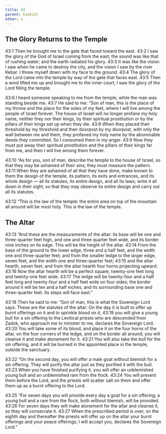 ```yaml
---
title: 43
parent: Ezekiel
other: x
---
```


## The Glory Returns to the Temple

<a name="43:1">43:1</a> Then he brought me to the gate that faced toward the east. <a name="43:2">43:2</a> I saw the glory of the God of Israel coming from the east; the sound was like that of rushing water; and the earth radiated his glory. <a name="43:3">43:3</a> It was like the vision I saw when he came to destroy the city, and the vision I saw by the river Kebar. I threw myself down with my face to the ground. <a name="43:4">43:4</a> The glory of the Lord came into the temple by way of the gate that faces east. <a name="43:5">43:5</a> Then a wind lifted me up and brought me to the inner court; I saw the glory of the Lord filling the temple.

<a name="43:6">43:6</a> I heard someone speaking to me from the temple, while the man was standing beside me. <a name="43:7">43:7</a> He said to me: “Son of man, this is the place of my throne and the place for the soles of my feet, where I will live among the people of Israel forever. The house of Israel will no longer profane my holy name, neither they nor their kings, by their spiritual prostitution or by the pillars of their kings set up when they die. <a name="43:8">43:8</a> When they placed their threshold by my threshold and their doorpost by my doorpost, with only the wall between me and them, they profaned my holy name by the abominable deeds they committed. So I consumed them in my anger. <a name="43:9">43:9</a> Now they must put away their spiritual prostitution and the pillars of their kings far from me, and then I will live among them forever.

<a name="43:10">43:10</a> “As for you, son of man, describe the temple to the house of Israel, so that they may be ashamed of their sins; they must measure the pattern. <a name="43:11">43:11</a> When they are ashamed of all that they have done, make known to them the design of the temple, its pattern, its exits and entrances, and its whole design — all its statutes, its entire design, and all its laws; write it all down in their sight, so that they may observe its entire design and carry out all its statutes.

<a name="43:12">43:12</a> “This is the law of the temple: the entire area on top of the mountain all around will be most holy. This is the law of the temple.

## The Altar

<a name="43:13">43:13</a> “And these are the measurements of the altar: its base will be one and three-quarter feet high, and one and three quarter feet wide, and its border nine inches on its edge. This will be the height of the altar. <a name="43:14">43:14</a> From the base of the ground to the lower edge, three and a half feet, and the width one and three-quarter feet; and from the smaller ledge to the larger edge, seven feet, and the width one and three-quarter feet; <a name="43:15">43:15</a> and the altar hearth, seven feet; and from the altar hearth four horns projecting upward. <a name="43:16">43:16</a> Now the altar hearth will be a perfect square, twenty-one feet long and twenty-one feet wide. <a name="43:17">43:17</a> The ledge will be twenty-four and a half feet long and twenty-four and a half feet wide on four sides; the border around it will be ten and a half inches, and its surrounding base one and three-quarter feet. Its steps will face east.”

<a name="43:18">43:18</a> Then he said to me: “Son of man, this is what the Sovereign Lord says: These are the statutes of the altar: On the day it is built to offer up burnt offerings on it and to sprinkle blood on it, <a name="43:19">43:19</a> you will give a young bull for a sin offering to the Levitical priests who are descended from Zadok, who approach me to minister to me, declares the Sovereign Lord. <a name="43:20">43:20</a> You will take some of its blood, and place it on the four horns of the altar, on the four corners of the ledge, and on the border all around; you will cleanse it and make atonement for it. <a name="43:21">43:21</a> You will also take the bull for the sin offering, and it will be burned in the appointed place in the temple, outside the sanctuary.

<a name="43:22">43:22</a> “On the second day, you will offer a male goat without blemish for a sin offering. They will purify the altar just as they purified it with the bull. <a name="43:23">43:23</a> When you have finished purifying it, you will offer an unblemished young bull and an unblemished ram from the flock. <a name="43:24">43:24</a> You will present them before the Lord, and the priests will scatter salt on them and offer them up as a burnt offering to the Lord.

<a name="43:25">43:25</a> “For seven days you will provide every day a goat for a sin offering; a young bull and a ram from the flock, both without blemish, will be provided. <a name="43:26">43:26</a> For seven days they will make atonement for the altar and cleanse it, so they will consecrate it. <a name="43:27">43:27</a> When the prescribed period is over, on the eighth day and thereafter the priests will offer up on the altar your burnt offerings and your peace offerings; I will accept you, declares the Sovereign Lord.”
